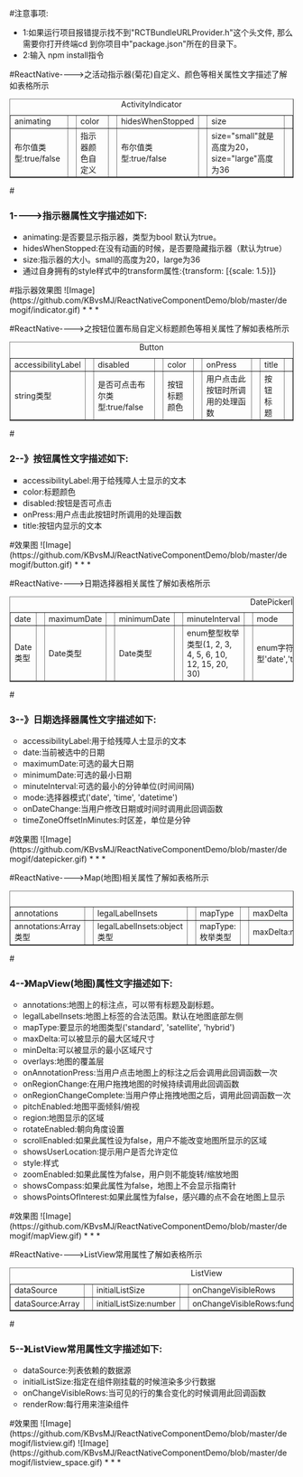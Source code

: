 

#注意事项:
<ul type="disc">
 <li>1:如果运行项目报错提示找不到"RCTBundleURLProvider.h"这个头文件,
那么需要你打开终端cd 到你项目中"package.json"所在的目录下。</li>
 <li>2:输入 npm install指令 </li>
</ul>




#ReactNative---->之活动指示器(菊花)自定义、颜色等相关属性文字描述了解如表格所示

<table border="1" align="center" cellspacing="0">
<caption  align="left">ActivityIndicator</caption>
<tr>
<td>animating<td>
<td>color<td>
<td>hidesWhenStopped<td>
<td>size<td>
</tr>
<tr>
<td>布尔值类型:true/false<td>
<td>指示器颜色自定义<td>
<td>布尔值类型:true/false<td>
<td>size="small"就是高度为20，size="large"高度为36<td>
</tr>
</table>

#<h3>1---->指示器属性文字描述如下:</h3>
<ul type="disc">
 <li>animating:是否要显示指示器，类型为bool 默认为true。</li>
 <li>hidesWhenStopped:在没有动画的时候，是否要隐藏指示器（默认为true） </li>
 <li>size:指示器的大小。small的高度为20，large为36</li>
 <li>通过自身拥有的style样式中的transform属性:{transform: [{scale: 1.5}]}</li>
</ul>
#指示器效果图
![Image](https://github.com/KBvsMJ/ReactNativeComponentDemo/blob/master/demogif/indicator.gif)
* * *




#ReactNative---->之按钮位置布局自定义标题颜色等相关属性了解如表格所示

<table border="1" align="center"  cellspacing="0">
<caption  align="left">Button</caption>
<tr>
<td>accessibilityLabel<td>
<td>disabled<td>
<td>color<td>
<td>onPress<td>
<td>title<td>
</tr>
<tr>
<td>string类型<td>
<td>是否可点击布尔类型:true/false<td>
<td>按钮标题颜色<td>
<td>用户点击此按钮时所调用的处理函数<td>
<td>按钮标题<td>
</tr>
</table>


#<h3>2--》按钮属性文字描述如下:</h3>
<ul type="square">
<li>accessibilityLabel:用于给残障人士显示的文本</li>

 <li>color:标题颜色</li>
 <li>disabled:按钮是否可点击 </li>
 <li>onPress:用户点击此按钮时所调用的处理函数</li>
 <li>title:按钮内显示的文本</li>
</ul>
#效果图
![Image](https://github.com/KBvsMJ/ReactNativeComponentDemo/blob/master/demogif/button.gif)
* * *



#ReactNative---->日期选择器相关属性了解如表格所示

<table border="1" align="center"  cellspacing="0">
<caption  align="left">DatePickerIOS</caption>
<tr>
<td>date<td>
<td>maximumDate<td>
<td>minimumDate<td>
<td>minuteInterval<td>
<td>mode<td>
<td>onDateChange<td>
<td>timeZoneOffsetInMinutes<td>
</tr>
<tr>
<td>Date类型<td>
<td>Date类型<td>
<td>Date类型<td>
<td>enum整型枚举类型(1, 2, 3, 4, 5, 6, 10, 12, 15, 20, 30)<td>
<td>enum字符串枚举类型'date','time','datetime'<td>
<td>函数function类型<td>
<td>number类型时间间隔<td>
</tr>
</table>


#<h3>3--》日期选择器属性文字描述如下:</h3>
<ul type="circle">
<li>accessibilityLabel:用于给残障人士显示的文本</li>

 <li>date:当前被选中的日期</li>
 <li>maximumDate:可选的最大日期</li>
 <li>minimumDate:可选的最小日期</li>
 <li>minuteInterval:可选的最小的分钟单位(时间间隔)</li>
 <li>mode:选择器模式('date', 'time', 'datetime')</li>
 <li>onDateChange:当用户修改日期或时间时调用此回调函数</li>
 <li>timeZoneOffsetInMinutes:时区差，单位是分钟</li>
</ul>
#效果图
![Image](https://github.com/KBvsMJ/ReactNativeComponentDemo/blob/master/demogif/datepicker.gif)
* * *



#ReactNative---->Map(地图)相关属性了解如表格所示

<table border="1" align="center"  cellspacing="0">
<caption  align="left">MapView</caption>
<tr>
<td>annotations<td>
<td>legalLabelInsets<td>
<td>mapType<td>
<td>maxDelta<td>
<td>minDelta<td>
<td>overlays<td>
<td>onAnnotationPress<td>
<td>onRegionChange<td>
<td>onRegionChangeComplete<td>
<td>pitchEnabled<td>
<td>region<td>
<td>rotateEnabled<td>
<td>scrollEnabled<td>
<td>showsUserLocation<td>
<td>style<td>
<td>zoomEnabled<td>
<td>showsCompass<td>
<td>showsPointsOfInterest<td>
</tr>
<tr>
<td>annotations:Array类型<td>
<td>legalLabelInsets:object类型<td>
<td>mapType:枚举类型<td>
<td>maxDelta:number<td>
<td>minDelta:number<td>
<td>overlays:Array类型<td>
<td>onAnnotationPress:function<td>
<td>onRegionChange:function<td>
<td>onRegionChangeComplete:function<td>
<td>pitchEnabled:bool<td>
<td>region:object类型<td>
<td>rotateEnabled:bool<td>
<td>scrollEnabled:bool<td>
<td>showsUserLocation:bool<td>
<td>style:style样式<td>
<td>zoomEnabled:bool<td>
<td>showsCompass:bool<td>
<td>showsPointsOfInterest:bool<td>
</tr>
</table>


#<h3>4--》MapView(地图)属性文字描述如下:</h3>
<ul type="circle">
<li>annotations:地图上的标注点，可以带有标题及副标题。</li>
<li>legalLabelInsets:地图上标签的合法范围。默认在地图底部左侧</li>
<li>mapType:要显示的地图类型('standard', 'satellite', 'hybrid')</li>
<li>maxDelta:可以被显示的最大区域尺寸</li>
<li>minDelta:可以被显示的最小区域尺寸</li>
<li>overlays:地图的覆盖层</li>
<li>onAnnotationPress:当用户点击地图上的标注之后会调用此回调函数一次</li>
<li>onRegionChange:在用户拖拽地图的时候持续调用此回调函数</li>
<li>onRegionChangeComplete:当用户停止拖拽地图之后，调用此回调函数一次</li>
<li>pitchEnabled:地图平面倾斜/俯视</li>
<li>region:地图显示的区域</li>
<li>rotateEnabled:朝向角度设置</li>
<li>scrollEnabled:如果此属性设为false，用户不能改变地图所显示的区域</li>
<li>showsUserLocation:提示用户是否允许定位</li>
<li>style:样式</li>
<li>zoomEnabled:如果此属性为false，用户则不能旋转/缩放地图</li>
<li>showsCompass:如果此属性为false，地图上不会显示指南针</li>
<li>showsPointsOfInterest:如果此属性为false，感兴趣的点不会在地图上显示</li>
</ul>
#效果图
![Image](https://github.com/KBvsMJ/ReactNativeComponentDemo/blob/master/demogif/mapView.gif)
* * *

#ReactNative---->ListView常用属性了解如表格所示
<table border="1" align="center"  cellspacing="0">
<caption  align="left">ListView</caption>
<tr>
<td>dataSource<td>
<td>initialListSize<td>
<td>onChangeVisibleRows<td>
<td>renderRow</td>
</tr>
<tr>
<td>dataSource:Array<td>
<td>initialListSize:number<td>
<td>onChangeVisibleRows:function<td>
<td>renderRow:function</td>
</tr>
</table>


#<h3>5--》ListView常用属性文字描述如下:</h3>
<ul type="circle">
<li>dataSource:列表依赖的数据源</li>
<li>initialListSize:指定在组件刚挂载的时候渲染多少行数据</li>
<li>onChangeVisibleRows:当可见的行的集合变化的时候调用此回调函数</li>
<li>renderRow:每行用来渲染组件</li>
</ul>
#效果图
![Image](https://github.com/KBvsMJ/ReactNativeComponentDemo/blob/master/demogif/listview.gif)
![Image](https://github.com/KBvsMJ/ReactNativeComponentDemo/blob/master/demogif/listview_space.gif)
* * *
